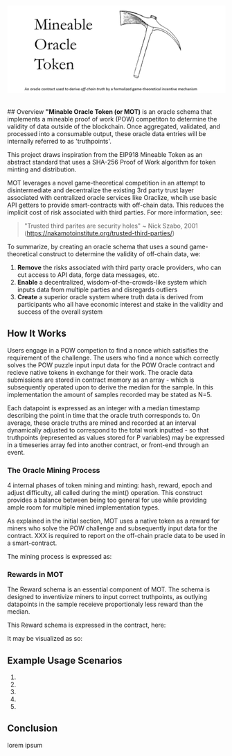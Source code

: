 ![Header Image](https://github.com/SamuelLJackson/AngelHackTeam/blob/master/MOTHeader.PNG)

<br>
## Overview
<b>"Minable Oracle Token (or MOT)</b> is an oracle schema that implements a mineable proof of work (POW) competiton to determine the validity of data outside of the blockchain.  Once aggregated, validated, and processed into a consumable output, these oracle data entries will be internally referred to as 'truthpoints'.  

This project draws inspiration from the EIP918 Mineable Token as an abstract standard that uses a SHA-256 Proof of Work algorithm for token minting and distribution.  

MOT leverages a novel game-theoretical competition in an attempt to disintermediate and decentralize the existing 3rd party trust layer associated with centralized oracle services like Oraclize, whcih use basic API getters to provide smart-contracts with off-chain data.  This reduces the implicit cost of risk associated with third parties.  For more information, see:

> "Trusted third parites are security holes" ~ Nick Szabo, 2001 (https://nakamotoinstitute.org/trusted-third-parties/)

To summarize, by creating an oracle schema that uses a sound game-theoretical construct to determine the validity of off-chain data, we:
  1. <b>Remove</b> the risks associated with third party oracle providers, who can cut access to API data, forge data messages, etc.
  2. <b>Enable</b> a decentralized, wisdom-of-the-crowds-like system which inputs data from multiple parties and disregards outliers
  3. <b>Create</b> a superior oracle system where truth data is derived from participants who all have economic interest and stake in the validity and success of the overall system
  

## How It Works
Users engage in a POW competion to find a nonce which satisifies the requirement of the challenge.  The users who find a nonce which correctly solves the POW puzzle input input data for the POW Oracle contract and recieve native tokens in exchange for their work.  The oracle data submissions are stored in contract memory as an array - which is subsequently operated upon to derive the median for the sample. In this implementation the amount of samples recorded may be stated as N=5.  

Each datapoint is expressed as an integer with a median timestamp describing the point in time that the oracle truth corresponds to.  On average, these oracle truths are mined and recorded at an interval dynamically adjusted to correspond to the total work inputted - so that truthpoints (represented as values stored for P variables) may be expressed in a timeseries array fed into another contract, or front-end through an event.

### The Oracle Mining Process
4 internal phases of token mining and minting: hash, reward, epoch and adjust difficulty, all called during the mint() operation. This construct provides a balance between being too general for use while providing ample room for multiple mined implementation types.

As explained in the initial section, MOT uses a native token as a reward for miners who solve the POW challenge and subsequently input data for the contract.  XXX is required to report on the off-chain pracle data to be used in a smart-contract.  

The mining process is expressed as:

<insert contract code>

### Rewards in MOT
The Reward schema is an essential component of MOT. The schema is designed to inventivize miners to input correct truthpoints, as outlying datapoints in the sample receieve proportionaly less reward than the median.

This Reward schema is expressed in the contract, here:

<insert contract code>

It may be visualized as so:

<insert image>

## Example Usage Scenarios

1.
2.
3.
4.
5.

## Conclusion

lorem ipsum
